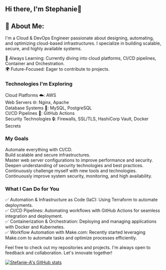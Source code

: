 ## Hi there, I'm Stephanie👋

##  💫 About Me:
I'm a Cloud & DevOps Engineer passionate about designing, automating, and optimizing cloud-based infrastructures. I specialize in building scalable, secure, and highly available systems. </br>

🌱 Always Learning: Currently diving into cloud platforms, CI/CD pipelines, Container and Orchestration. </br>
🌍 Future-Focused: Eager to contribute to projects.

### Technologies I'm Exploring </br>
Cloud Platforms ☁️: AWS </br>
Web Servers 🌐: Nginx, Apache </br>
Database Systems 💾: MySQL, PostgreSQL </br>
CI/CD Pipelines 🔄: GitHub Actions </br>
Security Technologies 🔒: Firewalls, SSL/TLS, HashiCorp Vault, Docker Secrets
           

### My Goals </br>
Automate everything with CI/CD. </br>
Build scalable and secure infrastructures. </br>
Master web server configurations to improve performance and security. </br>
Deepen understanding of security technologies and best practices. </br>
Continuously challenge myself with new tools and technologies. </br>
Continuously improve system security, monitoring, and high availability. </br>

### What I Can Do for You </br>
✅ Automation & Infrastructure as Code (IaC): Using Terraform to automate deployments. </br>
✅ CI/CD Pipelines: Automating workflows with GitHub Actions for seamless integration and deployment. </br>
✅ Containerization & Orchestration: Deploying and managing applications with Docker and Kubernetes. </br>
✅ Workflow Automation with Make.com: Recently started leveraging Make.com to automate tasks and optimize processes efficiently. </br>

Feel free to check out my repositories and projects. I'm always open to feedback and collaboration. Let's innovate together!




[![Stefanie-A's GitHub stats](https://github-readme-stats.vercel.app/api?username=Stefanie-A&show_icons=true&theme=dracula)](https://github.com/Stefanie-A/github-readme-stats)
